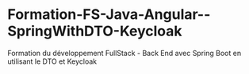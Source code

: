 # Formation-FS-Java-Angular--SpringWithDTO-Keycloak
Formation du développement FullStack - Back End avec Spring Boot en utilisant le DTO et Keycloak
